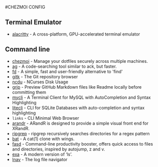 #CHEZMOI CONFIG

## Terminal Emulator

- [alacritty](https://github.com/jwilm/alacritty) - A cross-platform, GPU-accelerated terminal emulator

## Command line

- [chezmoi](https://github.com/twpayne/chezmoi) - Manage your dotfiles securely across multiple machines.
- [ag](https://github.com/ggreer/the_silver_searcher) - A code-searching tool similar to ack, but faster.
- [fd](https://github.com/sharkdp/fd) - A simple, fast and user-friendly alternative to 'find'
- [gitk](https://git-scm.com/docs/gitk) - The Git repository browser
- [ncdu](https://dev.yorhel.nl/ncdu) - NCurses Disk Usage
- [grip](https://github.com/joeyespo/grip) - Preview GitHub Markdown files like Readme locally before committing them
- [mycli](https://www.mycli.net/) - A Terminal Client for MySQL with AutoCompletion and Syntax Highlighting
- [litecli](https://github.com/dbcli/litecli) - CLI for SQLite Databases with auto-completion and syntax highlighting
- `links` - CLI Minimal Web Browser
- [arandr](https://christian.amsuess.com/tools/arandr) - ARandR is designed to provide a simple visual front end for XRandR.
- [ripgrep](https://github.com/BurntSushi/ripgrep) - ripgrep recursively searches directories for a regex pattern
- [bat](https://github.com/sharkdp/bat) - A cat(1) clone with wings.
- [fasd](https://github.com/clvv/fasd) - Command-line productivity booster, offers quick access to files and directories, inspired by autojump, z and v.
- [exa](https://github.com/ogham/exa) - A modern version of ‘ls’.
- [lnav](http://lnav.org/downloads) - The log file navigator
